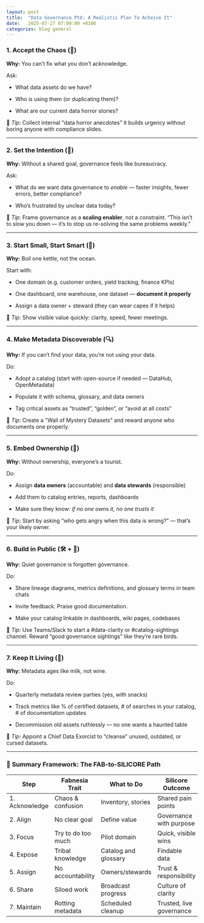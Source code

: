 ```yaml
---
layout: post
title:  "Data Governance PtX: A Realistic Plan To Acheive It"
date:   2025-07-27 07:00:00 +0100
categories: blog general
---
```




### **1. Accept the Chaos (🫣)**

**Why:** You can’t fix what you don’t acknowledge.

Ask:

- What data assets do we have?

- Who is using them (or duplicating them)?

- What are our current data horror stories?


📌 _Tip:_ Collect internal "data horror anecdotes" it builds urgency without boring anyone with compliance slides.

---

### **2. Set the Intention (🧭)**

**Why:** Without a shared goal, governance feels like bureaucracy.

Ask:

- What do we want data governance to _enable_ — faster insights, fewer errors, better compliance?

- Who’s frustrated by unclear data today?


📌 _Tip:_ Frame governance as a **scaling enabler**, not a constraint. “This isn’t to slow you down — it’s to stop us re-solving the same problems weekly.”

---

### **3. Start Small, Start Smart (🎯)**

**Why:** Boil one kettle, not the ocean.

Start with:

- One domain (e.g. customer orders, yield tracking, finance KPIs)

- One dashboard, one warehouse, one dataset — **document it properly**

- Assign a data owner + steward (they can wear capes if it helps)


📌 _Tip:_ Show visible value quickly: clarity, speed, fewer meetings.

---

### **4. Make Metadata Discoverable (🔍)**

**Why:** If you can’t find your data, you’re not using your data.

Do:

- Adopt a catalog (start with open-source if needed — DataHub, OpenMetadata)

- Populate it with schema, glossary, and data owners

- Tag critical assets as “trusted”, “golden”, or “avoid at all costs”

📌 _Tip:_ Create a "Wall of Mystery Datasets" and reward anyone who documents one properly.

---

### **5. Embed Ownership (👑)**

**Why:** Without ownership, everyone’s a tourist.

Do:

- Assign **data owners** (accountable) and **data stewards** (responsible)

- Add them to catalog entries, reports, dashboards

- Make sure they know: _if no one owns it, no one trusts it_


📌 _Tip:_ Start by asking “who gets angry when this data is wrong?” — that’s your likely owner.

---

### **6. Build in Public (🛠️ + 📢)**

**Why:** Quiet governance is forgotten governance.

Do:

- Share lineage diagrams, metrics definitions, and glossary terms in team chats

- Invite feedback. Praise good documentation.

- Make your catalog linkable in dashboards, wiki pages, codebases


📌 _Tip:_ Use Teams/Slack to start a #data-clarity or #catalog-sightings channel. Reward “good governance sightings” like they’re rare birds.

---

### **7. Keep It Living (🧼)**

**Why:** Metadata ages like milk, not wine.

Do:

- Quarterly metadata review parties (yes, with snacks)

- Track metrics like % of certified datasets, # of searches in your catalog, # of documentation updates

- Decommission old assets ruthlessly — no one wants a haunted table

📌 _Tip:_ Appoint a Chief Data Exorcist to “cleanse” unused, outdated, or cursed datasets.

---

### 🧠 **Summary Framework: The FAB-to-SILICORE Path**

|Step|Fabnesia Trait|What to Do|Silicore Outcome|
|---|---|---|---|
|1. Acknowledge|Chaos & confusion|Inventory, stories|Shared pain points|
|2. Align|No clear goal|Define value|Governance with purpose|
|3. Focus|Try to do too much|Pilot domain|Quick, visible wins|
|4. Expose|Tribal knowledge|Catalog and glossary|Findable data|
|5. Assign|No accountability|Owners/stewards|Trust & responsibility|
|6. Share|Siloed work|Broadcast progress|Culture of clarity|
|7. Maintain|Rotting metadata|Scheduled cleanup|Trusted, live governance|
